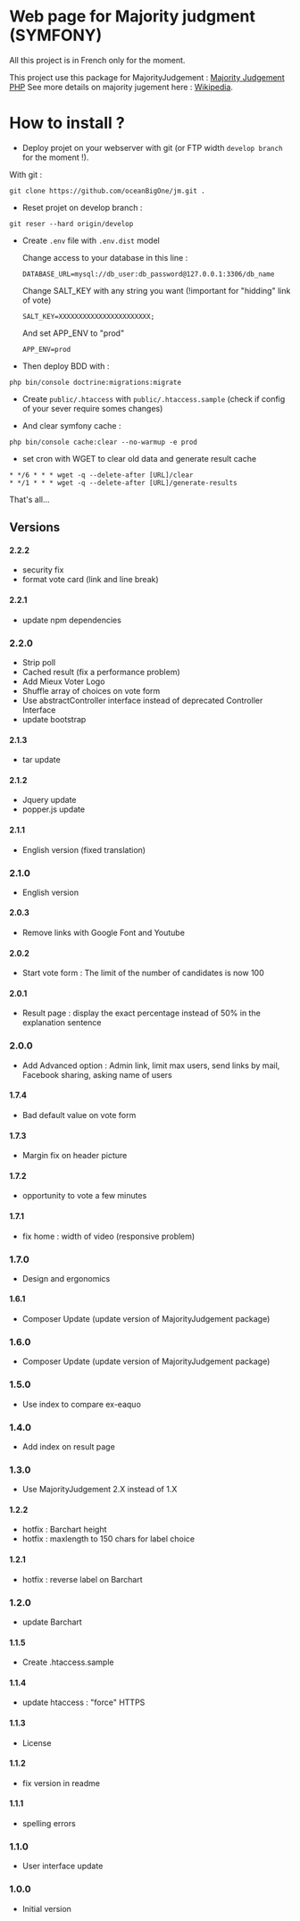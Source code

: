 # Web page for Majority judgment (SYMFONY) 

All this project is in French only for the moment.

This project use this package for MajorityJudgement : [Majority Judgement PHP](https://github.com/oceanBigOne/MajorityJudgment)
See more details on majority jugement here : [Wikipedia](https://en.wikipedia.org/wiki/Majority_judgment).



# How to install ?

- Deploy projet on your webserver with git (or FTP width ``develop branch`` for the moment !).

With git :
```
git clone https://github.com/oceanBigOne/jm.git .
``` 

- Reset projet on develop branch : 

```
git reser --hard origin/develop
```

- Create ``.env``  file with ``.env.dist`` model 

  Change access to your database in this line :
  ```
  DATABASE_URL=mysql://db_user:db_password@127.0.0.1:3306/db_name
  ```
  Change SALT_KEY with any string you want (!important for "hidding" link of vote)
  ```
  SALT_KEY=XXXXXXXXXXXXXXXXXXXXXXX;
  ```
  And set APP_ENV to "prod"
  ```
  APP_ENV=prod
  ```
  
- Then deploy BDD with :
```
php bin/console doctrine:migrations:migrate
```

- Create ``public/.htaccess`` with ``public/.htaccess.sample`` (check if config of your sever require somes changes)

- And clear symfony cache :
```
php bin/console cache:clear --no-warmup -e prod
```
- set cron with WGET to clear old data and generate result cache
```
* */6 * * * wget -q --delete-after [URL]/clear
* */1 * * * wget -q --delete-after [URL]/generate-results
``` 

That's all...

## Versions

#### 2.2.2
- security fix
- format vote card (link and line break)

#### 2.2.1
- update npm dependencies

### 2.2.0
- Strip poll
- Cached result (fix a performance problem)
- Add Mieux Voter Logo
- Shuffle array of choices on vote form
- Use abstractController interface instead of deprecated Controller Interface
- update bootstrap

#### 2.1.3
- tar update

#### 2.1.2
- Jquery update
- popper.js update

#### 2.1.1
- English version (fixed translation)

### 2.1.0
- English version

#### 2.0.3
- Remove links with Google Font and Youtube

#### 2.0.2
- Start vote form : The limit of the number of candidates is now 100

#### 2.0.1
- Result page : display the exact percentage instead of 50% in the explanation sentence

### 2.0.0
- Add Advanced option : Admin link, limit max users, send links by mail, Facebook sharing, asking name of users 

#### 1.7.4
- Bad default value on vote form

#### 1.7.3
- Margin fix on header picture

#### 1.7.2
- opportunity to vote a few minutes

#### 1.7.1
- fix home : width of video (responsive problem)

### 1.7.0
- Design and ergonomics

#### 1.6.1
- Composer Update (update version of MajorityJudgement package)

### 1.6.0
- Composer Update (update version of MajorityJudgement package)

### 1.5.0
- Use index to compare ex-eaquo

### 1.4.0
- Add index on result page

### 1.3.0
- Use MajorityJudgement 2.X instead of 1.X

#### 1.2.2
- hotfix : Barchart height
- hotfix : maxlength to 150 chars for label choice

#### 1.2.1
- hotfix : reverse label on Barchart

### 1.2.0
- update Barchart

#### 1.1.5
- Create .htaccess.sample

#### 1.1.4
- update htaccess : "force" HTTPS

#### 1.1.3
- License

#### 1.1.2
- fix version in readme 

#### 1.1.1
- spelling errors

### 1.1.0
- User interface update

### 1.0.0
- Initial version





